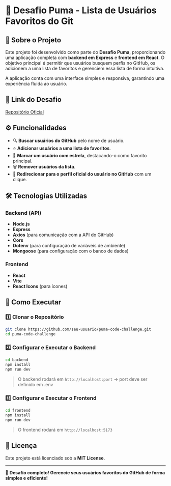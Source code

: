 # 🚀 Desafio Puma - Lista de Usuários Favoritos do Git

## 📌 Sobre o Projeto
Este projeto foi desenvolvido como parte do **Desafio Puma**, proporcionando uma aplicação completa com **backend em Express** e **frontend em React**. O objetivo principal é permitir que usuários busquem perfis no GitHub, os adicionem a uma lista de favoritos e gerenciem essa lista de forma intuitiva.

A aplicação conta com uma interface simples e responsiva, garantindo uma experiência fluida ao usuário.

## 🔗 Link do Desafio  
[Repositório Oficial](https://github.com/jsfelix/puma-code-challenge)

## ⚙️ Funcionalidades
- 🔍 **Buscar usuários do GitHub** pelo nome de usuário.  
- ⭐ **Adicionar usuários a uma lista de favoritos**.  
- 🌟 **Marcar um usuário com estrela**, destacando-o como favorito principal.  
- 🗑️ **Remover usuários da lista**.  
- 🔗 **Redirecionar para o perfil oficial do usuário no GitHub** com um clique.  

## 🛠️ Tecnologias Utilizadas
### **Backend (API)**
- **Node.js**
- **Express**
- **Axios** (para comunicação com a API do GitHub)
- **Cors**
- **Dotenv** (para configuração de variáveis de ambiente)
- **Mongoose** (para configuração com o banco de dados)

### **Frontend**
- **React**
- **Vite**
- **React Icons** (para ícones)


## 🚀 Como Executar
### **1️⃣ Clonar o Repositório**
```sh
git clone https://github.com/seu-usuario/puma-code-challenge.git
cd puma-code-challenge
```

### **2️⃣ Configurar e Executar o Backend**
```sh
cd backend
npm install
npm run dev
```
> O backend rodará em `http://localhost:port` -> port deve ser definido em .env

### **3️⃣ Configurar e Executar o Frontend**
```sh
cd frontend
npm install
npm run dev
```
> O frontend rodará em `http://localhost:5173`

## 📄 Licença
Este projeto está licenciado sob a **MIT License**.

---

🚀 **Desafio completo! Gerencie seus usuários favoritos do GitHub de forma simples e eficiente!**  



